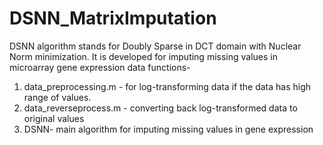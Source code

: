# DSNN_MatrixImputation
DSNN algorithm stands for Doubly Sparse in DCT domain with Nuclear Norm minimization. It is developed for imputing missing values in microarray gene expression data functions-
1) data_preprocessing.m - for log-transforming data if the data has high range of values.
2) data_reverseprocess.m - converting back log-transformed data to original values
3) DSNN- main algorithm for imputing missing values in gene expression 
